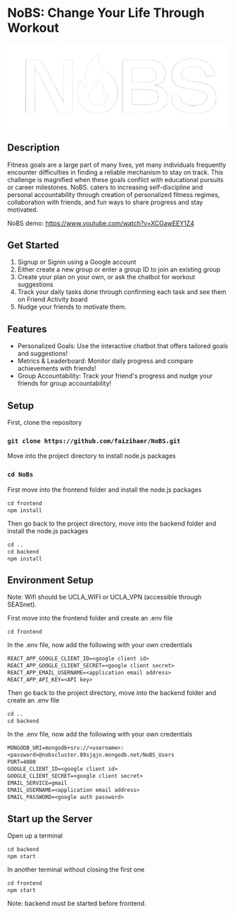 # NoBS: Change Your Life Through Workout

<p style="text-align: center;">
  <img src="frontend/public/Nobswhite.png" alt="Logo" />
</p>

## Description

Fitness goals are a large part of many lives, yet many individuals frequently encounter difficulties in finding a reliable mechanism to stay on track. This challenge is magnified when these goals conflict with educational pursuits or career milestones. NoBS. caters to increasing self-discipline and personal accountability through creation of personalized fitness regimes, collaboration with friends, and fun ways to share progress and stay motivated.

NoBS demo: https://www.youtube.com/watch?v=XCGawEEY1Z4

## Get Started

1. Signup or Signin using a Google account
2. Either create a new group or enter a group ID to join an existing group
3. Create your plan on your own, or ask the chatbot for workout suggestions
4. Track your daily tasks done through confirming each task and see them on Friend Activity board
5. Nudge your friends to motivate them.

## Features

- Personalized Goals: Use the interactive chatbot that offers tailored goals and suggestions!
- Metrics & Leaderboard: Monitor daily progress and compare achievements with friends!
- Group Accountability: Track your friend's progress and nudge your friends for group accountability!

## Setup

First, clone the repository

### `git clone https://github.com/faizihaer/NoBS.git`

Move into the project directory to install node.js packages

### `cd NoBs`

First move into the frontend folder and install the node.js packages

```
cd frontend
npm install
```

Then go back to the project directory, move into the backend folder and install the node.js packages

```
cd ..
cd backend
npm install
```

## Environment Setup
Note: Wifi should be UCLA_WIFI or UCLA_VPN (accessible through SEASnet).

First move into the frontend folder and create an .env file

```
cd frontend
```

In the .env file, now add the following with your own credentials

```
REACT_APP_GOOGLE_CLIENT_ID=<google client id>
REACT_APP_GOOGLE_CLIENT_SECRET=<google client secret>
REACT_APP_EMAIL_USERNAME=<application email address>
REACT_APP_API_KEY=<API key>
```

Then go back to the project directory, move into the backend folder and create an .env file

```
cd ..
cd backend
```

In the .env file, now add the following with your own credentials

```
MONGODB_URI=mongodb+srv://<username>:<password>@nobscluster.89sjqjn.mongodb.net/NoBS_Users
PORT=4000
GOOGLE_CLIENT_ID=<google client id>
GOOGLE_CLIENT_SECRET=<google client secret>
EMAIL_SERVICE=gmail
EMAIL_USERNAME=<application email address>
EMAIL_PASSWORD=<google auth password>
```

## Start up the Server

Open up a terminal

```
cd backend
npm start
```

In another terminal without closing the first one

```
cd frontend
npm start
```

Note: backend must be started before frontend. 
